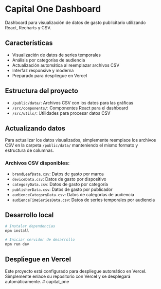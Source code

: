 # Capital One Dashboard

Dashboard para visualización de datos de gasto publicitario utilizando React, Recharts y CSV.

## Características

- Visualización de datos de series temporales
- Análisis por categorías de audiencia
- Actualización automática al reemplazar archivos CSV
- Interfaz responsive y moderna
- Preparado para despliegue en Vercel

## Estructura del proyecto

- `/public/data/`: Archivos CSV con los datos para las gráficas
- `/src/components/`: Componentes React para el dashboard
- `/src/utils/`: Utilidades para procesar datos CSV

## Actualizando datos

Para actualizar los datos visualizados, simplemente reemplace los archivos CSV en la carpeta `/public/data/` manteniendo el mismo formato y estructura de columnas.

### Archivos CSV disponibles:

- `brandLeafData.csv`: Datos de gasto por marca
- `deviceData.csv`: Datos de gasto por dispositivo
- `categoryData.csv`: Datos de gasto por categoría
- `publisherData.csv`: Datos de gasto por publicador
- `audienceCategoryData.csv`: Datos de categorías de audiencia
- `audienceTimeSeriesData.csv`: Datos de series temporales por audiencia

## Desarrollo local

```bash
# Instalar dependencias
npm install

# Iniciar servidor de desarrollo
npm run dev
```

## Despliegue en Vercel

Este proyecto está configurado para despliegue automático en Vercel. Simplemente enlace su repositorio con Vercel y se desplegará automáticamente.
#   c a p i t a l _ o n e 
 
 